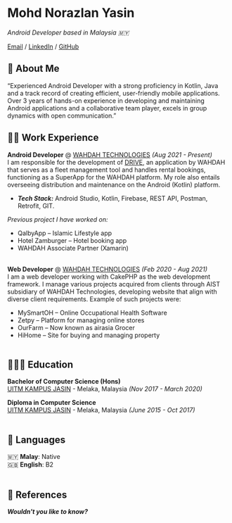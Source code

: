 # Mohd Norazlan Yasin

_Android Developer based in Malaysia 🇲🇾_ <br>

[Email](mailto:mohdnorazlan.yasin@gmail.com) / [LinkedIn](https://www.linkedin.com/in/norazlan-dev/) / [GitHub](https://github.com/norazlan-dev/)

## 🤙 About Me

“Experienced Android Developer with a strong proficiency in Kotlin, Java and a track record of creating efficient, user-friendly mobile applications. Over 3 years of hands-on experience in developing and maintaining Android applications and a collaborative team player, excels in group dynamics with open communication.” 

## 👨‍💻 Work Experience

**Android Developer** @ [WAHDAH TECHNOLOGIES](https://www.wahdah.my/en/) _(Aug 2021 - Present)_ <br>
I am responsible for the development of [DRIVE](https://play.google.com/store/apps/details?id=com.wahdah.drive), an application by WAHDAH that serves as a fleet management tool and handles rental bookings, functioning as a SuperApp for the WAHDAH platform. My role also entails overseeing distribution and maintenance on the Android (Kotlin) platform.
- **_Tech Stack:_** Android Studio, Kotlin, Firebase, REST API, Postman, Retrofit, GIT.

_Previous project I have worked on:_
- QalbyApp – Islamic Lifestyle app
- Hotel Zamburger – Hotel booking app
- WAHDAH Associate Partner (Xamarin)
<br><br>

**Web Developer** @ [WAHDAH TECHNOLOGIES](https://www.wahdah.my/en/) _(Feb 2020 - Aug 2021)_ <br>
I am a web developer working with CakePHP as the web development framework. I manage various projects acquired from clients through AIST subsidiary of WAHDAH Technologies, developing website that align with diverse client requirements. Example of such projects were:
- MySmartOH – Online Occupational Health Software
- Zetpy – Platform for managing online stores
- OurFarm – Now known as airasia Grocer
- HiHome – Site for buying and managing property
<br><br>

## 👩🏼‍🎓 Education

**Bachelor of Computer Science (Hons)**<br>
[UITM KAMPUS JASIN](https://melaka.uitm.edu.my/index.php/en/kjm-campus) - Melaka, Malaysia _(Nov 2017 - March 2020)_ 
<br>

**Diploma in Computer Science**<br>
[UITM KAMPUS JASIN](https://melaka.uitm.edu.my/index.php/en/kjm-campus) - Melaka, Malaysia _(June 2015 - Oct 2017)_ 
<br><br>

## 💬 Languages

🇲🇾 **Malay**: Native <br>
🇬🇧 **English**: B2
<br><br>

## 🔗 References

_**Wouldn't you like to know?**_
<br><br>
